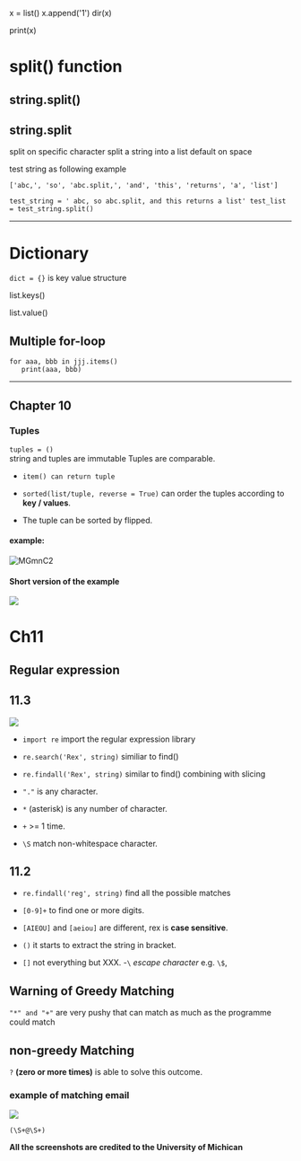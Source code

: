 x = list()
x.append('1')
dir(x)

print(x)

# split() function
## string.split()
## string.split
split on specific character
split a string into a list default on space


 test string as following example

 ``['abc,', 'so', 'abc.split,', 'and', 'this', 'returns', 'a', 'list'] ``

 ``test_string = ' abc, so abc.split, and this returns a list'
 test_list = test_string.split()``
 ***
# Dictionary

`` dict = {} `` is key value structure

list.keys()

list.value()
## Multiple for-loop
```
for aaa, bbb in jjj.items()
   print(aaa, bbb)
```
  ***
## Chapter 10
### Tuples
``tuples = () ``   
string and tuples are immutable
Tuples are comparable.

- `item() can return tuple`

- `sorted(list/tuple, reverse = True)` can order the tuples according to **key / values**.

- The tuple can be sorted by flipped.
#### example:
![MGmnC2](https://raw.githubusercontent.com/YChanHuang/UploadedPic/master/uPic/MGmnC2.png?token=AJ7JITGRYVMREP4XCJX7OS27N55YA)
#### Short version of the example
![](https://raw.githubusercontent.com/YChanHuang/UploadedPic/master/1601147113349-20200926200512.png?token=AJ7JITC4JUNZCRJKF3CWVXC7N6ISM)

# Ch11
## Regular expression
## 11.3
![](https://raw.githubusercontent.com/YChanHuang/UploadedPic/master/20200927102024.png?token=AJ7JITFSMKQLHRZ4T7YC2627OBMZK)

- `import re` import the regular expression library
- `re.search('Rex', string)` similiar to find()
- `re.findall('Rex', string)` similar to find() combining with slicing

- ``"."`` is any character.
- `*` (asterisk) is any number of character.
- `+` >= 1 time.
- `\S` match non-whitespace character.

## 11.2
- `re.findall('reg', string)` find all the possible matches

- `[0-9]+` to find one or more digits.

- `[AIEOU]` and `[aeiou]` are different, rex is **case sensitive**.
- `()` it starts to extract the string in bracket.
- `[]` not everything but XXX.
-`\` _escape character_ e.g. `\$`,

## Warning of Greedy Matching
`"*" and "+"` are very pushy that can match as much as the programme could match
## non-greedy Matching
`?` __(zero or more times)__ is able to solve this outcome.

### example of matching email
![](https://raw.githubusercontent.com/YChanHuang/UploadedPic/master/20200927103832.png?token=AJ7JITGJOYO5H3KQ47W7T5C7OBO5M)

```
(\S+@\S+)
```


**All the screenshots are credited to the University of Michican**

